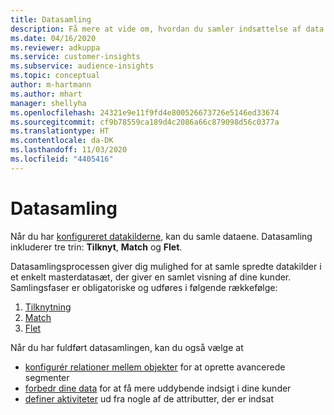 ```yaml
---
title: Datasamling
description: Få mere at vide om, hvordan du samler indsættelse af data.
ms.date: 04/16/2020
ms.reviewer: adkuppa
ms.service: customer-insights
ms.subservice: audience-insights
ms.topic: conceptual
author: m-hartmann
ms.author: mhart
manager: shellyha
ms.openlocfilehash: 24321e9e11f9fd4e800526673726e5146ed33674
ms.sourcegitcommit: cf9b78559ca189d4c2086a66c879098d56c0377a
ms.translationtype: HT
ms.contentlocale: da-DK
ms.lasthandoff: 11/03/2020
ms.locfileid: "4405416"
---
```

# <a name="data-unification"></a>Datasamling

Når du har [konfigureret datakilderne](data-sources.md), kan du samle dataene. Datasamling inkluderer tre trin: **Tilknyt**, **Match** og **Flet**.

Datasamlingsprocessen giver dig mulighed for at samle spredte datakilder i et enkelt masterdatasæt, der giver en samlet visning af dine kunder. Samlingsfaser er obligatoriske og udføres i følgende rækkefølge:

1. [Tilknytning](map-entities.md)
2. [Match](match-entities.md)
3. [Flet](merge-entities.md)

Når du har fuldført datasamlingen, kan du også vælge at

- [konfigurér relationer mellem objekter](relationships.md) for at oprette avancerede segmenter
- [forbedr dine data](enrichment-hub.md) for at få mere uddybende indsigt i dine kunder
- [definer aktiviteter](activities.md) ud fra nogle af de attributter, der er indsat
